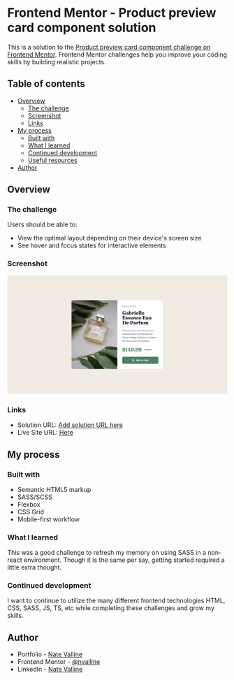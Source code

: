 # Frontend Mentor - Product preview card component solution

This is a solution to the [Product preview card component challenge on Frontend Mentor](https://www.frontendmentor.io/challenges/product-preview-card-component-GO7UmttRfa). Frontend Mentor challenges help you improve your coding skills by building realistic projects.

## Table of contents

- [Overview](#overview)
  - [The challenge](#the-challenge)
  - [Screenshot](#screenshot)
  - [Links](#links)
- [My process](#my-process)
  - [Built with](#built-with)
  - [What I learned](#what-i-learned)
  - [Continued development](#continued-development)
  - [Useful resources](#useful-resources)
- [Author](#author)

## Overview

### The challenge

Users should be able to:

- View the optimal layout depending on their device's screen size
- See hover and focus states for interactive elements

### Screenshot

![Completed Product Preview Card Component Screenshot](./design/screenshot.png)

### Links

- Solution URL: [Add solution URL here](https://your-solution-url.com)
- Live Site URL: [Here](https://nv-product-preview-card.netlify.app)

## My process

### Built with

- Semantic HTML5 markup
- SASS/SCSS
- Flexbox
- CSS Grid
- Mobile-first workflow

### What I learned

This was a good challenge to refresh my memory on using SASS in a non-react environment. Though it is the same per say, getting started required a little extra thought.

### Continued development

I want to continue to utilize the many different frontend technologies HTML, CSS, SASS, JS, TS, etc while completing these challenges and grow my skills.

## Author

- Portfolio - [Nate Valline](https://natevalline.dev)
- Frontend Mentor - [@nvalline](https://www.frontendmentor.io/profile/nvalline)
- LinkedIn - [Nate Valline](https://www.linkedin.com/in/nvalline)
